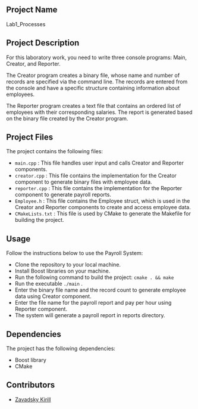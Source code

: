## Project Name
Lab1_Processes

 ## Project Description
For this laboratory work, you need to write three console programs: Main, Creator, and Reporter.

The Creator program creates a binary file, whose name and number of records are specified via the command line. The records are entered from the console and have a specific structure containing information about employees.

The Reporter program creates a text file that contains an ordered list of employees with their corresponding salaries. The report is generated based on the binary file created by the Creator program.

 ## Project Files
The project contains the following files:
-  `main.cpp` : This file handles user input and calls Creator and Reporter components.
-  `creator.cpp` : This file contains the implementation for the Creator component to generate binary files with employee data.
-  `reporter.cpp` : This file contains the implementation for the Reporter component to generate payroll reports.
-  `Employee.h` : This file contains the Employee struct, which is used in the Creator and Reporter components to create and access employee data.
-  `CMakeLists.txt` : This file is used by CMake to generate the Makefile for building the project.
 ## Usage
Follow the instructions below to use the Payroll System:
- Clone the repository to your local machine.
- Install Boost libraries on your machine.
- Run the following command to build the project:  `cmake . && make` 
- Run the executable  `./main` .
- Enter the binary file name and the record count to generate employee data using Creator component.
- Enter the file name for the payroll report and pay per hour using Reporter component.
- The system will generate a payroll report in reports directory.
 ## Dependencies
The project has the following dependencies:
- Boost library
- CMake
 ## Contributors
- [Zavadsky Kirill](https://github.com/Kiriller102)